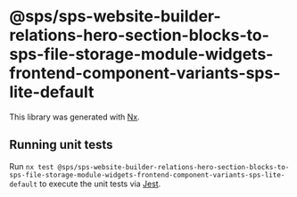 # @sps/sps-website-builder-relations-hero-section-blocks-to-sps-file-storage-module-widgets-frontend-component-variants-sps-lite-default

This library was generated with [Nx](https://nx.dev).

## Running unit tests

Run `nx test @sps/sps-website-builder-relations-hero-section-blocks-to-sps-file-storage-module-widgets-frontend-component-variants-sps-lite-default` to execute the unit tests via [Jest](https://jestjs.io).
